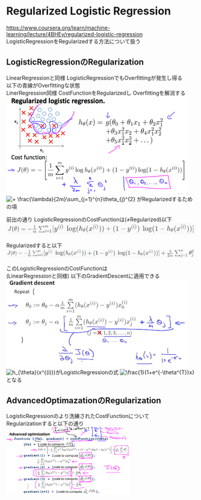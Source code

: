 # Regularized Logistic Regression
https://www.coursera.org/learn/machine-learning/lecture/4BHEy/regularized-logistic-regression  
LogisticRegressionをRegularizedする方法について扱う  

## LogisticRegressionのRegularization
LinearRegressionと同様 LogisticRegressionでもOverfittingが発生し得る  
以下の青線がOverfittingな状態  
LinerRegression同様 CostFunctionをRegularizedし Overfittingを解消する    
<img src="../../img/03_11_intuition_of_normalized_logistic_regression.png"  >  
<img src="https://latex.codecogs.com/gif.latex?&plus;&space;\frac{\lambda}{2m}\sum_{j=1}^{n}\theta_{j}^{2}" title="+ \frac{\lambda}{2m}\sum_{j=1}^{n}\theta_{j}^{2}" /> がRegularizedするための項  

前出の通り LogisticRegressionのCostFunctionは(≠Regularized)以下
<img src="../../img/03_11_cost_function_of_logistic_regression.png"  >  

Regularizedすると以下
<img src="../../img/03_11_regularized_cost_function_of_logistic_regression.png"  >

このLogisticRegressionのCostFunctionは  
(LinearRegressionと同様) 以下のGradientDescentに適用できる  
<img src="../../img/03_11_regularized_gradient_descent_of_logistic_regression.png"  >  
<img src="https://latex.codecogs.com/gif.latex?h_{\theta}(x^{(i)})" title="h_{\theta}(x^{(i)})" />がLogisticRegressionの式 <img src="https://latex.codecogs.com/gif.latex?\frac{1}{1&plus;e^{-\theta^{T}}x}" title="\frac{1}{1+e^{-\theta^{T}}x}" /> となる  

## AdvancedOptimazationのRegularization
LogisticRegressionのより洗練されたCostFunctionについて  
Regularizationすると以下の通り  
<img src="../../img/03_11_regularized_advanced_optimazation_of_logistic_regression.png" width=65% >  

